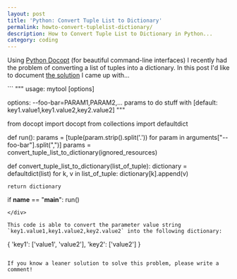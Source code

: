 ```yaml
---
layout: post
title: 'Python: Convert Tuple List to Dictionary'
permalink: howto-convert-tuplelist-dictionary/
description: How to Convert Tuple List to Dictionary in Python...
category: coding
---
```


Using [Python Docopt](https://github.com/docopt/docopt) (for beautiful command-line interfaces) I recently had the problem of converting a list of tuples into a dictionary. In this post I'd like to document [the solution](https://gist.github.com/jbspeakr/c7c4fcb9ee143cf7e9eb) I came up with...

<div class="wide">
```
"""
usage:
    mytool [options]

options:
    --foo-bar=PARAM1,PARAM2,... params to do stuff with
        [default: key1.value1,key1.value2,key2.value2]
"""

from docopt import docopt
from collections import defaultdict


def run():
    params = [tuple(param.strip().split('.')) for param in arguments["--foo-bar"].split(",")]
    params = convert_tuple_list_to_dictionary(ignored_resources)

def convert_tuple_list_to_dictionary(list_of_tuple):
    dictionary = defaultdict(list)
    for k, v in list_of_tuple:
        dictionary[k].append(v)

    return dictionary

if __name__ == "__main__":
    run()
```
</div>

This code is able to convert the parameter value string `key1.value1,key1.value2,key2.value2` into the following dictionary:

```
{
	'key1': ['value1', 'value2'],
    'key2': ['value2']
}
```

If you know a leaner solution to solve this problem, please write a comment!
